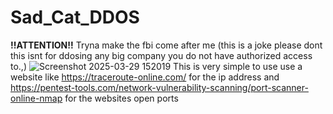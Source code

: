 # Sad_Cat_DDOS
**!!ATTENTION!!**
Tryna make the fbi come after me (this is a joke please dont this isnt for ddosing any big company you do not have authorized access to.,)
![Screenshot 2025-03-29 152019](https://github.com/user-attachments/assets/2444ded9-cf3c-4821-a1f0-4228f8149f99)
This is very simple to use
use a website like 
https://traceroute-online.com/
for the ip address
and
https://pentest-tools.com/network-vulnerability-scanning/port-scanner-online-nmap
for the websites open ports
